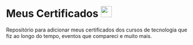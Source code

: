 # Meus Certificados <img height="30" width="30" src="https://cdn-icons-png.flaticon.com/512/3885/3885250.png" />
          

Repositório para adicionar meus certificados dos cursos de tecnologia que fiz ao longo do tempo, eventos que compareci e muito mais.
